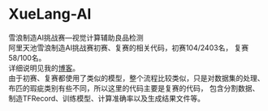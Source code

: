 # XueLang-AI
雪浪制造AI挑战赛—视觉计算辅助良品检测<br>
阿里天池雪浪制造AI挑战赛初赛、复赛的相关代码，初赛104/2403名， 复赛58/100名。<br>详细说明见我的[博客](https://blog.csdn.net/wtrnash/article/details/82530531)。<br>
由于初赛、复赛都使用了类似的模型，整个流程比较类似，只是对数据集的处理、布匹的瑕疵类别有些不同，所以这里的代码主要是复赛的代码，
包含分割数据、制造TFRecord、训练模型、计算准确率以及生成结果文件等。
